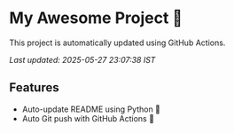 # My Awesome Project 🚀

This project is automatically updated using GitHub Actions.

_Last updated: 2025-05-27 23:07:38 IST_

## Features
- Auto-update README using Python 🐍
- Auto Git push with GitHub Actions 🤖
